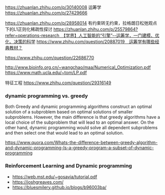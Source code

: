 
https://zhuanlan.zhihu.com/p/30140008 运筹学
https://zhuanlan.zhihu.com/p/27429666 

https://zhuanlan.zhihu.com/p/28958014 有约束转无约束，拉格朗日松弛观点下的L1正则化稀疏性探讨
https://zhuanlan.zhihu.com/p/25579864?refer=operations-research　【学界】人工智能的“引擎”--运筹学，一门建模、优化、决策的科学
https://www.zhihu.com/question/20887019　运筹学有哪些经典教材？

https://www.zhihu.com/question/22686770


http://www.bioinfo.org.cn/~wangchao/maa/Numerical_Optimization.pdf
https://www.math.ucla.edu/~tom/LP.pdf


特征工程
https://www.zhihu.com/question/29316149


### dynamic programming vs. greedy 
Both Greedy and dynamic programming algorithms construct an optimal solution of a subproblem based on optimal solutions of smaller subproblems. However, the main difference is that greedy algorithms have a local choice of the subproblem that will lead to an optimal answer. On the other hand, dynamic programming would solve all dependent subproblems and then select one that would lead to an optimal solution. 

https://www.quora.com/Whats-the-difference-between-greedy-algorithm-and-dynamic-programming-Is-a-greedy-program-a-subset-of-dynamic-programming


### Reinforcement Learning and Dynamic programming

* https://web.mst.edu/~gosavia/tutorial.pdf
* https://joshgreaves.com/
* https://bluesmilery.github.io/blogs/b96003ba/
